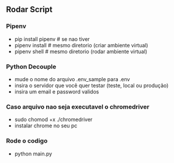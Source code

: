 ## Rodar Script

### Pipenv
- pip install pipenv # se nao tiver
- pipenv install  # mesmo diretorio (criar ambiente virtual)
- pipenv shell # mesmo diretorio (rodar ambiente virtual)

### Python Decouple
- mude o nome do arquivo .env_sample para .env
- insira o servidor que você quer testar (teste, local ou produção)
- insira um email e password validos 

### Caso arquivo nao seja executavel o chromedriver
- sudo chomod +x ./chromedriver
- instalar chrome no seu pc

### Rode o codigo
- python main.py
